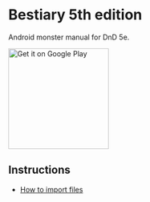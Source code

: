 # Bestiary 5th edition

Android monster manual for DnD 5e.

<a href='https://play.google.com/store/apps/details?id=sk.libco.bestiaryfive&pcampaignid=MKT-Other-global-all-co-prtnr-py-PartBadge-Mar2515-1'><img width="200" alt='Get it on Google Play' src='https://play.google.com/intl/en_us/badges/images/generic/en_badge_web_generic.png'/></a>

## Instructions

 - [How to import files](https://github.com/Libco/bestiary5thedition/blob/master/INSTRUCTIONS.md)
